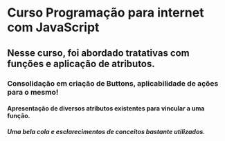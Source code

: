 # Curso Programação para internet com JavaScript
## Nesse curso, foi abordado tratativas com funções e aplicação de atributos.
### Consolidação em criação de Buttons, aplicabilidade de ações para o mesmo!
#### Apresentação de diversos atributos existentes para vincular a uma função.
##### Uma bela cola e esclarecimentos de conceitos bastante utilizados.